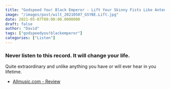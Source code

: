 ```yaml
---
title: "Godspeed You! Black Emperor - Lift Your Skinny Fists Like Antennas to Heaven (2000)"
image: "/images/post/wilt_20210507_GSYBE.Lift.jpg"
date: 2021-05-07T00:00:00.0000000
draft: false
author: "David"
tags: ["godspeedyou!blackemperor"]
categories: ["Listen"]
---
```

### Never listen to this record. It will change your life. 

 Quite extraordinary and unlike anything you have or will ever hear in you lifetime.

-  [Allmusic.com - Review](https://www.allmusic.com/album/lift-your-skinny-fists-like-antennas-to-heaven-mw0000620361)